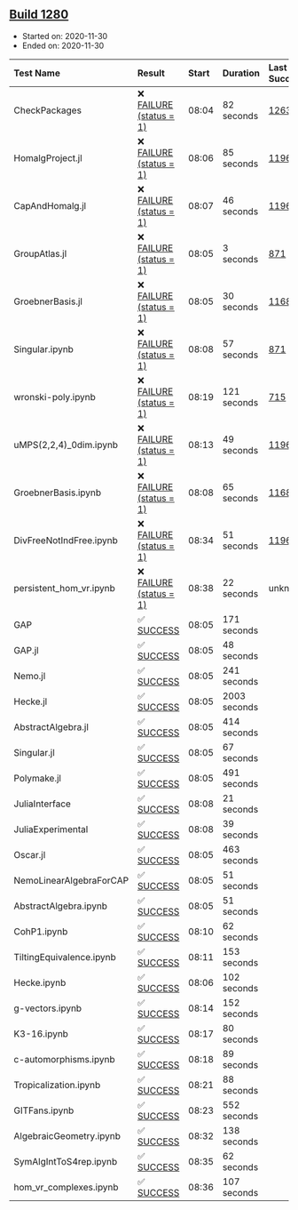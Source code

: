 ## [Build 1280](https://oscarci.mathematik.uni-kl.de/job/oscar-stable/1280/)

* Started on: 2020-11-30
* Ended on: 2020-11-30

| Test Name    | Result | Start | Duration | Last Success | First Failure |
|:-------------|:-------|:------|:---------|:-------------|:--------------|
| CheckPackages | ❌ [FAILURE (status = 1)](https://oscarci.mathematik.uni-kl.de/job/oscar-stable/1280/artifact/logs/build-1280/CheckPackages.log) | 08:04 | 82 seconds | [1263](https://oscarci.mathematik.uni-kl.de/job/oscar-stable/1263/) | [1264](https://oscarci.mathematik.uni-kl.de/job/oscar-stable/1264/) |
| HomalgProject.jl | ❌ [FAILURE (status = 1)](https://oscarci.mathematik.uni-kl.de/job/oscar-stable/1280/artifact/logs/build-1280/HomalgProject.jl.log) | 08:06 | 85 seconds | [1196](https://oscarci.mathematik.uni-kl.de/job/oscar-stable/1196/) | [1197](https://oscarci.mathematik.uni-kl.de/job/oscar-stable/1197/) |
| CapAndHomalg.jl | ❌ [FAILURE (status = 1)](https://oscarci.mathematik.uni-kl.de/job/oscar-stable/1280/artifact/logs/build-1280/CapAndHomalg.jl.log) | 08:07 | 46 seconds | [1196](https://oscarci.mathematik.uni-kl.de/job/oscar-stable/1196/) | [1197](https://oscarci.mathematik.uni-kl.de/job/oscar-stable/1197/) |
| GroupAtlas.jl | ❌ [FAILURE (status = 1)](https://oscarci.mathematik.uni-kl.de/job/oscar-stable/1280/artifact/logs/build-1280/GroupAtlas.jl.log) | 08:05 | 3 seconds | [871](https://oscarci.mathematik.uni-kl.de/job/oscar-stable/871/) | [872](https://oscarci.mathematik.uni-kl.de/job/oscar-stable/872/) |
| GroebnerBasis.jl | ❌ [FAILURE (status = 1)](https://oscarci.mathematik.uni-kl.de/job/oscar-stable/1280/artifact/logs/build-1280/GroebnerBasis.jl.log) | 08:05 | 30 seconds | [1168](https://oscarci.mathematik.uni-kl.de/job/oscar-stable/1168/) | [1169](https://oscarci.mathematik.uni-kl.de/job/oscar-stable/1169/) |
| Singular.ipynb | ❌ [FAILURE (status = 1)](https://oscarci.mathematik.uni-kl.de/job/oscar-stable/1280/artifact/logs/build-1280/Singular.ipynb.log) | 08:08 | 57 seconds | [871](https://oscarci.mathematik.uni-kl.de/job/oscar-stable/871/) | [872](https://oscarci.mathematik.uni-kl.de/job/oscar-stable/872/) |
| wronski-poly.ipynb | ❌ [FAILURE (status = 1)](https://oscarci.mathematik.uni-kl.de/job/oscar-stable/1280/artifact/logs/build-1280/wronski-poly.ipynb.log) | 08:19 | 121 seconds | [715](https://oscarci.mathematik.uni-kl.de/job/oscar-stable/715/) | [716](https://oscarci.mathematik.uni-kl.de/job/oscar-stable/716/) |
| uMPS(2,2,4)_0dim.ipynb | ❌ [FAILURE (status = 1)](https://oscarci.mathematik.uni-kl.de/job/oscar-stable/1280/artifact/logs/build-1280/uMPS-2-2-4-_0dim.ipynb.log) | 08:13 | 49 seconds | [1196](https://oscarci.mathematik.uni-kl.de/job/oscar-stable/1196/) | [1197](https://oscarci.mathematik.uni-kl.de/job/oscar-stable/1197/) |
| GroebnerBasis.ipynb | ❌ [FAILURE (status = 1)](https://oscarci.mathematik.uni-kl.de/job/oscar-stable/1280/artifact/logs/build-1280/GroebnerBasis.ipynb.log) | 08:08 | 65 seconds | [1168](https://oscarci.mathematik.uni-kl.de/job/oscar-stable/1168/) | [1169](https://oscarci.mathematik.uni-kl.de/job/oscar-stable/1169/) |
| DivFreeNotIndFree.ipynb | ❌ [FAILURE (status = 1)](https://oscarci.mathematik.uni-kl.de/job/oscar-stable/1280/artifact/logs/build-1280/DivFreeNotIndFree.ipynb.log) | 08:34 | 51 seconds | [1196](https://oscarci.mathematik.uni-kl.de/job/oscar-stable/1196/) | [1197](https://oscarci.mathematik.uni-kl.de/job/oscar-stable/1197/) |
| persistent_hom_vr.ipynb | ❌ [FAILURE (status = 1)](https://oscarci.mathematik.uni-kl.de/job/oscar-stable/1280/artifact/logs/build-1280/persistent_hom_vr.ipynb.log) | 08:38 | 22 seconds | unknown | unknown |
| GAP | ✅ [SUCCESS](https://oscarci.mathematik.uni-kl.de/job/oscar-stable/1280/artifact/logs/build-1280/GAP.log) | 08:05 | 171 seconds |  |  |
| GAP.jl | ✅ [SUCCESS](https://oscarci.mathematik.uni-kl.de/job/oscar-stable/1280/artifact/logs/build-1280/GAP.jl.log) | 08:05 | 48 seconds |  |  |
| Nemo.jl | ✅ [SUCCESS](https://oscarci.mathematik.uni-kl.de/job/oscar-stable/1280/artifact/logs/build-1280/Nemo.jl.log) | 08:05 | 241 seconds |  |  |
| Hecke.jl | ✅ [SUCCESS](https://oscarci.mathematik.uni-kl.de/job/oscar-stable/1280/artifact/logs/build-1280/Hecke.jl.log) | 08:05 | 2003 seconds |  |  |
| AbstractAlgebra.jl | ✅ [SUCCESS](https://oscarci.mathematik.uni-kl.de/job/oscar-stable/1280/artifact/logs/build-1280/AbstractAlgebra.jl.log) | 08:05 | 414 seconds |  |  |
| Singular.jl | ✅ [SUCCESS](https://oscarci.mathematik.uni-kl.de/job/oscar-stable/1280/artifact/logs/build-1280/Singular.jl.log) | 08:05 | 67 seconds |  |  |
| Polymake.jl | ✅ [SUCCESS](https://oscarci.mathematik.uni-kl.de/job/oscar-stable/1280/artifact/logs/build-1280/Polymake.jl.log) | 08:05 | 491 seconds |  |  |
| JuliaInterface | ✅ [SUCCESS](https://oscarci.mathematik.uni-kl.de/job/oscar-stable/1280/artifact/logs/build-1280/JuliaInterface.log) | 08:08 | 21 seconds |  |  |
| JuliaExperimental | ✅ [SUCCESS](https://oscarci.mathematik.uni-kl.de/job/oscar-stable/1280/artifact/logs/build-1280/JuliaExperimental.log) | 08:08 | 39 seconds |  |  |
| Oscar.jl | ✅ [SUCCESS](https://oscarci.mathematik.uni-kl.de/job/oscar-stable/1280/artifact/logs/build-1280/Oscar.jl.log) | 08:05 | 463 seconds |  |  |
| NemoLinearAlgebraForCAP | ✅ [SUCCESS](https://oscarci.mathematik.uni-kl.de/job/oscar-stable/1280/artifact/logs/build-1280/NemoLinearAlgebraForCAP.log) | 08:05 | 51 seconds |  |  |
| AbstractAlgebra.ipynb | ✅ [SUCCESS](https://oscarci.mathematik.uni-kl.de/job/oscar-stable/1280/artifact/logs/build-1280/AbstractAlgebra.ipynb.log) | 08:05 | 51 seconds |  |  |
| CohP1.ipynb | ✅ [SUCCESS](https://oscarci.mathematik.uni-kl.de/job/oscar-stable/1280/artifact/logs/build-1280/CohP1.ipynb.log) | 08:10 | 62 seconds |  |  |
| TiltingEquivalence.ipynb | ✅ [SUCCESS](https://oscarci.mathematik.uni-kl.de/job/oscar-stable/1280/artifact/logs/build-1280/TiltingEquivalence.ipynb.log) | 08:11 | 153 seconds |  |  |
| Hecke.ipynb | ✅ [SUCCESS](https://oscarci.mathematik.uni-kl.de/job/oscar-stable/1280/artifact/logs/build-1280/Hecke.ipynb.log) | 08:06 | 102 seconds |  |  |
| g-vectors.ipynb | ✅ [SUCCESS](https://oscarci.mathematik.uni-kl.de/job/oscar-stable/1280/artifact/logs/build-1280/g-vectors.ipynb.log) | 08:14 | 152 seconds |  |  |
| K3-16.ipynb | ✅ [SUCCESS](https://oscarci.mathematik.uni-kl.de/job/oscar-stable/1280/artifact/logs/build-1280/K3-16.ipynb.log) | 08:17 | 80 seconds |  |  |
| c-automorphisms.ipynb | ✅ [SUCCESS](https://oscarci.mathematik.uni-kl.de/job/oscar-stable/1280/artifact/logs/build-1280/c-automorphisms.ipynb.log) | 08:18 | 89 seconds |  |  |
| Tropicalization.ipynb | ✅ [SUCCESS](https://oscarci.mathematik.uni-kl.de/job/oscar-stable/1280/artifact/logs/build-1280/Tropicalization.ipynb.log) | 08:21 | 88 seconds |  |  |
| GITFans.ipynb | ✅ [SUCCESS](https://oscarci.mathematik.uni-kl.de/job/oscar-stable/1280/artifact/logs/build-1280/GITFans.ipynb.log) | 08:23 | 552 seconds |  |  |
| AlgebraicGeometry.ipynb | ✅ [SUCCESS](https://oscarci.mathematik.uni-kl.de/job/oscar-stable/1280/artifact/logs/build-1280/AlgebraicGeometry.ipynb.log) | 08:32 | 138 seconds |  |  |
| SymAlgIntToS4rep.ipynb | ✅ [SUCCESS](https://oscarci.mathematik.uni-kl.de/job/oscar-stable/1280/artifact/logs/build-1280/SymAlgIntToS4rep.ipynb.log) | 08:35 | 62 seconds |  |  |
| hom_vr_complexes.ipynb | ✅ [SUCCESS](https://oscarci.mathematik.uni-kl.de/job/oscar-stable/1280/artifact/logs/build-1280/hom_vr_complexes.ipynb.log) | 08:36 | 107 seconds |  |  |
